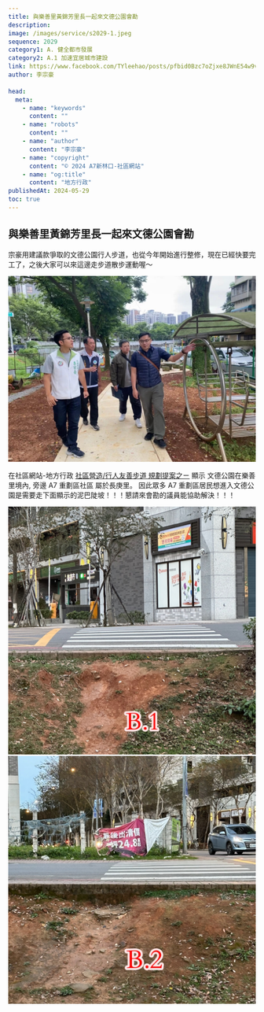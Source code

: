 ```yaml
---
title: 與樂善里黃錦芳里長一起來文德公園會勘
description:
image: /images/service/s2029-1.jpeg
sequence: 2029
category1: A. 健全都市發展
category2: A.1 加速宜居城市建設
link: https://www.facebook.com/TYleehao/posts/pfbid0Bzc7oZjxe8JWnE54w9v7pdBgnbgDmr1mWuh2rhKpGWeC3xrC3wMB4qxBV1kWFTYMl
author: 李宗豪

head:
  meta:
    - name: "keywords"
      content: ""
    - name: "robots"
      content: ""
    - name: "author"
      content: "李宗豪"
    - name: "copyright"
      content: "© 2024 A7新林口-社區網站"
    - name: "og:title"
      content: "地方行政"
publishedAt: 2024-05-29
toc: true
---
```


## 與樂善里黃錦芳里長一起來文德公園會勘

宗豪用建議款爭取的文德公園行人步道，也從今年開始進行整修，現在已經快要完工了，之後大家可以來這邊走步道散步運動喔～

![s2029-1.jpeg](/images/service/s2029-1.jpeg)

在社區網站-地方行政 <a href="https://a7kanban14.netlify.app/resident/r001">社區營造/行人友善步道 規劃提案之ㄧ</a> 顯示 文德公園在樂善里境內, 旁邊 A7 重劃區社區 屬於長庚里。 因此眾多 A7 重劃區居民想進入文德公園是需要走下面顯示的泥巴陡坡！！！懇請來會勘的議員能協助解決！！！

![r001-03.jpeg](/images/resident/r001-03.jpeg)
![r001-04.jpeg](/images/resident/r001-04.jpeg)
